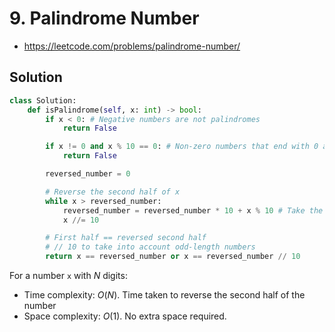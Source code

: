# 9. Palindrome Number

- https://leetcode.com/problems/palindrome-number/

## Solution

```py
class Solution:
    def isPalindrome(self, x: int) -> bool:
        if x < 0: # Negative numbers are not palindromes
            return False

        if x != 0 and x % 10 == 0: # Non-zero numbers that end with 0 are not palindromes
            return False

        reversed_number = 0

        # Reverse the second half of x
        while x > reversed_number: 
            reversed_number = reversed_number * 10 + x % 10 # Take the digit from the back of x (x % 10) and put it infront of `reversed_number`
            x //= 10

        # First half == reversed second half 
        # // 10 to take into account odd-length numbers
        return x == reversed_number or x == reversed_number // 10
```

For a number `x` with $N$ digits:
- Time complexity: $O(N)$. Time taken to reverse the second half of the number
- Space complexity: $O(1)$. No extra space required.